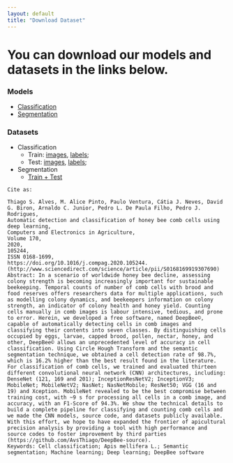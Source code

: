 ```yaml
---
layout: default
title: "Download Dataset"
---
```


# [](#header-4)You can download our models and datasets in the links below.



### Models

* [Classification](https://github.com/AvsThiago/DeepBee-source/tree/release-0.1/src/DeepBee/software/model)
* [Segmentation](https://github.com/AvsThiago/DeepBee-source/tree/release-0.1/src/DeepBee/software/model)

### Datasets

* Classification
    * Train: [images](https://github.com/AvsThiago/DeepBee-source/tree/release-0.1/src/data), [labels](https://github.com/AvsThiago/DeepBee-source/tree/release-0.1/src/data/resources);
    * Test: [images](https://github.com/AvsThiago/DeepBee-source/tree/release-0.1/src/data/resources), [labels](https://github.com/AvsThiago/DeepBee-source/tree/release-0.1/src/data/resources);
* Segmentation
    * [Train + Test](https://data.mendeley.com/datasets/db35fj73x5/1)



```
Cite as:

Thiago S. Alves, M. Alice Pinto, Paulo Ventura, Cátia J. Neves, David G. Biron, Arnaldo C. Junior, Pedro L. De Paula Filho, Pedro J. Rodrigues,
Automatic detection and classification of honey bee comb cells using deep learning,
Computers and Electronics in Agriculture,
Volume 170,
2020,
105244,
ISSN 0168-1699,
https://doi.org/10.1016/j.compag.2020.105244.
(http://www.sciencedirect.com/science/article/pii/S0168169919307690)
Abstract: In a scenario of worldwide honey bee decline, assessing colony strength is becoming increasingly important for sustainable beekeeping. Temporal counts of number of comb cells with brood and food reserves offers researchers data for multiple applications, such as modelling colony dynamics, and beekeepers information on colony strength, an indicator of colony health and honey yield. Counting cells manually in comb images is labour intensive, tedious, and prone to error. Herein, we developed a free software, named DeepBee©, capable of automatically detecting cells in comb images and classifying their contents into seven classes. By distinguishing cells occupied by eggs, larvae, capped brood, pollen, nectar, honey, and other, DeepBee© allows an unprecedented level of accuracy in cell classification. Using Circle Hough Transform and the semantic segmentation technique, we obtained a cell detection rate of 98.7%, which is 16.2% higher than the best result found in the literature. For classification of comb cells, we trained and evaluated thirteen different convolutional neural network (CNN) architectures, including: DenseNet (121, 169 and 201); InceptionResNetV2; InceptionV3; MobileNet; MobileNetV2; NasNet; NasNetMobile; ResNet50; VGG (16 and 19) and Xception. MobileNet revealed to be the best compromise between training cost, with ~9 s for processing all cells in a comb image, and accuracy, with an F1-Score of 94.3%. We show the technical details to build a complete pipeline for classifying and counting comb cells and we made the CNN models, source code, and datasets publicly available. With this effort, we hope to have expanded the frontier of apicultural precision analysis by providing a tool with high performance and source codes to foster improvement by third parties (https://github.com/AvsThiago/DeepBee-source).
Keywords: Cell classification; Apis mellifera L.; Semantic segmentation; Machine learning; Deep learning; DeepBee software

```
